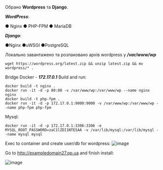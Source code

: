 Обрано **Wordpress** та **Django**.

***WordPress***:

● Nginx
● PHP-FPM
● MariaDB

***Django***:

●Nginx
●uWSGI
●PostgreSQL

Локально завантажено та розпаковано архів wordpress у ***/var/www/wp***
```  
wget https://wordpress.org/latest.zip && unzip latest.zip && mv wordpress/* .
```
Bridge Docker - ***172.17.0.1***
Build and run:

```  
docker build -t nginx .
docker run -it -d -p 80:80 -v /var/www/wp:/var/www/wp --name nginx nginx
docker build -t php-fpm .
docker run -it -d -p 172.17.0.1:9000:9000 -v /var/www/wp:/var/www/wp --name php-fpm php-fpm
```  

Mysql: 

```  
docker run -it -d -p 172.17.0.1:3306:3306 -e MYSQL_ROOT_PASSWORD=zaC1lZDI1NTE5AA -v /var/lib/mysql:/var/lib/mysql --name mysql mysql
```  

Exec to container and create user/db for wordpress:
![image](https://github.com/13dalalaika27/docker/assets/113292337/2e739d5b-f170-4a27-982d-fdcdeabcfed2)


Go to http://exampledomain27.pp.ua and finish install:


![image](https://github.com/13dalalaika27/docker/assets/113292337/61b6a092-b945-4484-b3e0-cfeeb06b3d63)

